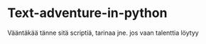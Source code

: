 Text-adventure-in-python
========================

Vääntäkää tänne sitä scriptiä, tarinaa jne. jos vaan talenttia löytyy
